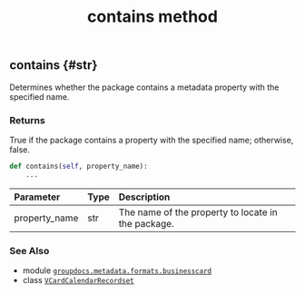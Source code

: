 ﻿---
title: contains method
second_title: GroupDocs.Metadata for Python via .NET API References
description: 
type: docs
url: /python-net/groupdocs.metadata.formats.businesscard/vcardcalendarrecordset/contains/
is_root: false
weight: 30
---

## contains {#str}

Determines whether the package contains a metadata property with the specified name.


### Returns 


True if the package contains a property with the specified name; otherwise, false.


```python
def contains(self, property_name):
    ...
```


| Parameter | Type | Description |
| :- | :- | :- |
| property_name | str | The name of the property to locate in the package. |



### See Also
* module [`groupdocs.metadata.formats.businesscard`](../../)
* class [`VCardCalendarRecordset`](/metadata/python-net/groupdocs.metadata.formats.businesscard/vcardcalendarrecordset)
